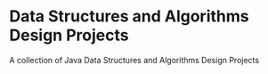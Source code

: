 # Data Structures and Algorithms Design Projects
A collection of Java Data Structures and Algorithms Design Projects
